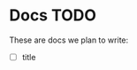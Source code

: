 <!--
START OF: todo.md
Purpose: Provide documentation maintainer with a list of files to write template for.
Update Frequency: Whenever a new requirement is needed or something new is learned about documentation and there is not enough time to implement it.
Location: docs/todo.md
-->

# Docs TODO

These are docs we plan to write:

- [ ] title


<!-- END OF: todo.md -->
